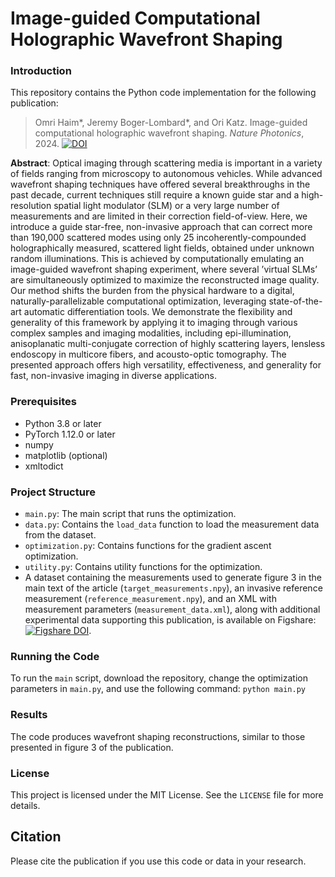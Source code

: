 # Image-guided Computational Holographic Wavefront Shaping

### Introduction

This repository contains the Python code implementation for the following publication:

> Omri Haim*, Jeremy Boger-Lombard*, and Ori Katz. Image-guided computational holographic wavefront shaping. _Nature Photonics_, 2024. [![DOI](https://img.shields.io/badge/DOI-10.1038/s41566--024--01544--6-blue)](https://doi.org/10.1038/s41566-024-01544-6)

**Abstract**: Optical imaging through scattering media is important in a variety of fields ranging from microscopy to autonomous vehicles. While advanced wavefront shaping techniques have offered several breakthroughs in the past decade, current techniques still require a known guide star and a high-resolution spatial light modulator (SLM) or a very large number of measurements and are limited in their correction field-of-view. Here, we introduce a guide star-free, non-invasive approach that can correct more than 190,000 scattered modes using only 25 incoherently-compounded holographically measured, scattered light fields, obtained under unknown random illuminations. This is achieved by computationally emulating an image-guided wavefront shaping experiment, where several ’virtual SLMs’ are simultaneously optimized to maximize the reconstructed image quality. Our method shifts the burden from the physical hardware to a digital, naturally-parallelizable computational optimization, leveraging state-of-the-art automatic differentiation tools. We demonstrate the flexibility and generality of this framework by applying it to imaging through various complex samples and imaging modalities, including epi-illumination, anisoplanatic multi-conjugate correction of highly scattering layers, lensless endoscopy in multicore fibers, and acousto-optic tomography. The presented approach offers high versatility, effectiveness, and generality for fast, non-invasive imaging in diverse applications.

### Prerequisites
- Python 3.8 or later
- PyTorch 1.12.0 or later
- numpy
- matplotlib (optional)
- xmltodict

### Project Structure
- `main.py`: The main script that runs the optimization.
- `data.py`: Contains the `load_data` function to load the measurement data from the dataset.
- `optimization.py`: Contains functions for the gradient ascent optimization.
- `utility.py`: Contains utility functions for the optimization.
- A dataset containing the measurements used to generate figure 3 in the main text of the article (`target_measurements.npy`), an invasive reference measurement (`reference_measurement.npy`), and an XML with measurement parameters (`measurement_data.xml`), along with additional experimental data supporting this publication, is available on Figshare: [![Figshare DOI](https://img.shields.io/badge/Figshare-10.6084/m9.figshare.23790264-blue)](https://doi.org/10.6084/m9.figshare.23790264).


### Running the Code
To run the `main` script, download the repository, change the optimization parameters in `main.py`, and use the following command: `python main.py`

### Results
The code produces wavefront shaping reconstructions, similar to those presented in figure 3 of the publication.

### License
This project is licensed under the MIT License. See the `LICENSE` file for more details.

## Citation
Please cite the publication if you use this code or data in your research.
